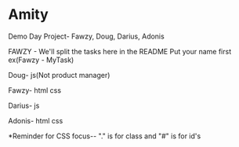 # Amity
Demo Day Project- Fawzy, Doug, Darius, Adonis

FAWZY - We'll split the tasks here in the README
Put your name first ex(Fawzy - MyTask)

Doug- js(Not product manager)

Fawzy- html css

Darius- js

Adonis- html css



*Reminder for CSS focus-- "." is for class and "#" is for id's